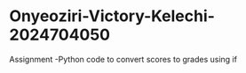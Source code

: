 # Onyeoziri-Victory-Kelechi-2024704050
Assignment -Python code to convert scores to grades using if 
